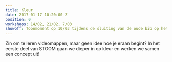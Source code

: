 ```yaml
---
title: Kleur
date: 2017-01-17 10:20:00 Z
position: 0
workshops: 14/02, 21/02, 7/03
showoff: Toonmoment op 10/03 tijdens de sluiting van de oude bib op het Zuid.
---
```


Zin om te leren videomappen, maar geen idee hoe je eraan begint? In het eerste deel van STOOM gaan we dieper in op kleur en werken we samen een concept uit!
